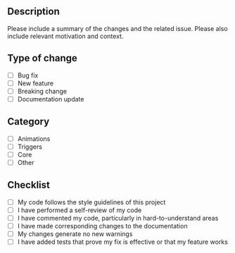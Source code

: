 ## Description

Please include a summary of the changes and the related issue. Please also include relevant motivation and context.

## Type of change

- [ ] Bug fix
- [ ] New feature
- [ ] Breaking change
- [ ] Documentation update

## Category
- [ ] Animations
- [ ] Triggers
- [ ] Core
- [ ] Other

## Checklist

- [ ] My code follows the style guidelines of this project
- [ ] I have performed a self-review of my code
- [ ] I have commented my code, particularly in hard-to-understand areas
- [ ] I have made corresponding changes to the documentation
- [ ] My changes generate no new warnings
- [ ] I have added tests that prove my fix is effective or that my feature works
